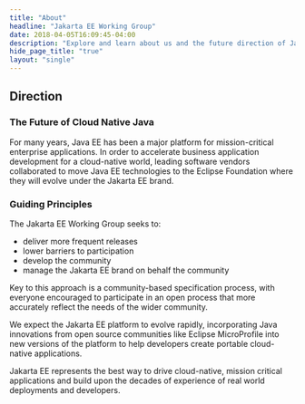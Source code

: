 ```yaml
---
title: "About"
headline: "Jakarta EE Working Group"
date: 2018-04-05T16:09:45-04:00
description: "Explore and learn about us and the future direction of Jakarta EE."
hide_page_title: "true"
layout: "single"
---
```


## Direction

### The Future of Cloud Native Java

For many years, Java EE has been a major platform for mission-critical enterprise applications. In order to accelerate business application development for a cloud-native world, leading software vendors collaborated to move Java EE technologies to the Eclipse Foundation where they will evolve under the Jakarta EE brand. 

### Guiding Principles
The Jakarta EE Working Group seeks to:

* deliver more frequent releases
* lower barriers to participation
* develop the community
* manage the Jakarta EE brand on behalf the community

Key to this approach is a community-based specification process, with everyone encouraged to participate in an open process that more accurately reflect the needs of the wider community.

We expect the Jakarta EE platform to evolve rapidly, incorporating Java innovations from open source communities like Eclipse MicroProfile into new versions of the platform to help developers create portable cloud-native applications. 

Jakarta EE represents the best way to drive cloud-native, mission critical applications and build upon the decades of experience of real world deployments and developers.